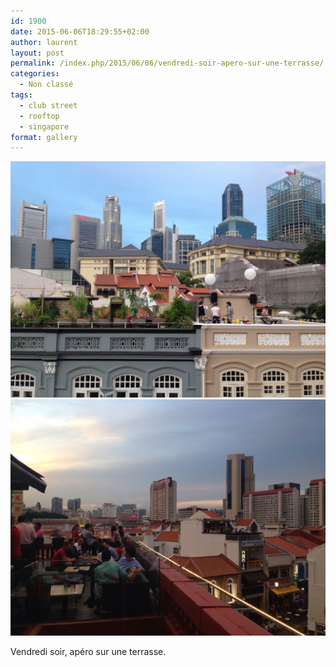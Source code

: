 ```yaml
---
id: 1900
date: 2015-06-06T18:29:55+02:00
author: laurent
layout: post
permalink: /index.php/2015/06/06/vendredi-soir-apero-sur-une-terrasse/
categories:
  - Non classé
tags:
  - club street
  - rooftop
  - singapore
format: gallery
---
```

<img src="/images/2015/06/tumblr_npjcpvkQEd1uuvt0bo1_1280.jpg" />
<img src="/images/2015/06/tumblr_npjcpvkQEd1uuvt0bo2_1280.jpg" />

Vendredi soir, apéro sur une terrasse.